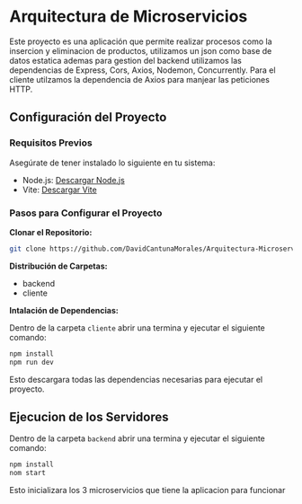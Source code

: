 # Arquitectura de Microservicios

Este proyecto es una aplicación que permite realizar procesos como la insercion y eliminacion de productos, utilizamos un json como base de datos estatica ademas para gestion del backend utilizamos las dependencias de Express, Cors, Axios, Nodemon, Concurrently. Para el cliente utilzamos la dependencia de Axios para manjear las peticiones HTTP. 

## Configuración del Proyecto

### Requisitos Previos
Asegúrate de tener instalado lo siguiente en tu sistema:

- Node.js: [Descargar Node.js](https://nodejs.org/)
- Vite: [Descargar Vite](https://vitejs.dev/)

### Pasos para Configurar el Proyecto

**Clonar el Repositorio:**
   ```bash
   git clone https://github.com/DavidCantunaMorales/Arquitectura-Microservicios.git
   ```
**Distribución de Carpetas:**
* backend
* cliente

**Intalación de Dependencias:**  

Dentro de la carpeta ```cliente``` abrir una termina y ejecutar el siguiente comando:
   ```bash
   npm install
   npm run dev
   ```
Esto descargara todas las dependencias necesarias para ejecutar el proyecto. 

## Ejecucion de los Servidores

Dentro de la carpeta ```backend``` abrir una termina y ejecutar el siguiente comando:
   ```bash
   npm install
   nom start
   ```
Esto inicializara los 3 microservicios que tiene la aplicacion para funcionar
